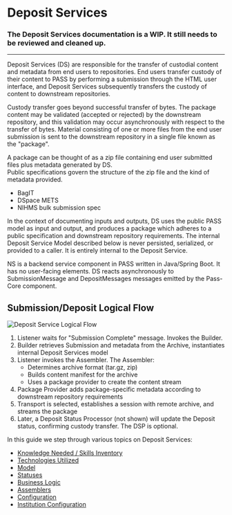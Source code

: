 # Deposit Services

### The Deposit Services documentation is a WIP.  It still needs to be reviewed and cleaned up.

----

Deposit Services (DS) are responsible for the transfer of custodial content and metadata from end users to repositories. 
End users transfer custody of their content to PASS by performing a submission through the HTML user interface, and 
Deposit Services subsequently transfers the custody of content to downstream repositories.

Custody transfer goes beyond successful transfer of bytes. The package content may be validated (accepted or rejected)
by the downstream repository, and this validation may occur asynchronously with respect to the transfer of bytes.
Material consisting of one or more files from the end user submission is sent to the downstream repository in a single
file known as the "package".

A package can be thought of as a zip file containing end user submitted files plus metadata generated by DS.  
Public specifications govern the structure of the zip file and the kind of metadata provided.
- BagIT
- DSpace METS
- NIHMS bulk submission spec

In the context of documenting inputs and outputs, DS uses the public PASS model as input and output, and produces a
package which adheres to a public specification and downstream repository requirements. The internal Deposit Service
Model described below is never persisted, serialized, or provided to a caller. It is entirely internal to the Deposit
Service.

NS is a backend service component in PASS written in Java/Spring Boot. It has no user-facing elements. DS reacts 
asynchronously to SubmissionMessage and DepositMessages messages emitted by the Pass-Core component.

## Submission/Deposit Logical Flow

![Deposit Service Logical Flow](./ds-flow.png)

1. Listener waits for "Submission Complete" message. Invokes the Builder.
2. Builder retrieves Submission and metadata from the Archive, instantiates internal Deposit Services model
3. Listener invokes the Assembler. The Assembler:
   * Determines archive format (tar.gz, zip)
   * Builds content manifest for the archive
   * Uses a package provider to create the content stream
4. Package Provider adds package-specific metadata according to downstream repository requirements
5. Transport is selected, establishes a session with remote archive, and streams the package
6. Later, a Deposit Status Processor (not shown) will update the Deposit status, confirming custody transfer. The DSP is
   optional.

In this guide we step through various topics on Deposit Services:

- [Knowledge Needed / Skills Inventory](./ds-know-need.md)
- [Technologies Utilized](./ds-tech-util.md)
- [Model](./ds-model.md)
- [Statuses](./ds-status.md)
- [Business Logic](./ds-business.md)
- [Assemblers](./ds-assemblers.md)
- [Configuration](./ds-configuration.md)
- [Institution Configuration](./ds-new-institution.md)
